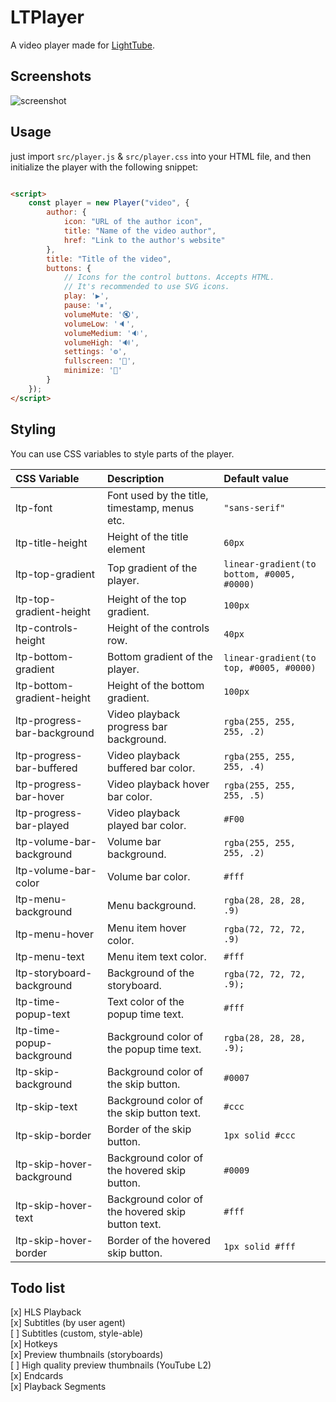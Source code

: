 # LTPlayer

A video player made for [LightTube](https://github.com/kuylar/lighttube).

## Screenshots

![screenshot](https://user-images.githubusercontent.com/52961639/233783159-25f5e5b7-9a45-44d6-8fcc-25116f8a1ecb.png)

## Usage

just import `src/player.js` & `src/player.css` into your HTML file, and then initialize the player with the following
snippet:

```html

<script>
	const player = new Player("video", {
		author: {
			icon: "URL of the author icon",
			title: "Name of the video author",
			href: "Link to the author's website"
		},
		title: "Title of the video",
		buttons: {
			// Icons for the control buttons. Accepts HTML.
			// It's recommended to use SVG icons.
			play: '▶',
			pause: '⏸',
			volumeMute: '🔇',
			volumeLow: '🔈',
			volumeMedium: '🔉',
			volumeHigh: '🔊',
			settings: '⚙',
			fullscreen: '🔳',
			minimize: '🔲'
		}
	});
</script>
```

## Styling

You can use CSS variables to style parts of the player.

| CSS Variable                | Description                                       | Default value                              |
|:----------------------------|:--------------------------------------------------|:-------------------------------------------|
| ltp-font                    | Font used by the title, timestamp, menus etc.     | `"sans-serif"`                             |
| ltp-title-height            | Height of the title element                       | `60px`                                     |
| ltp-top-gradient            | Top gradient of the player.                       | `linear-gradient(to bottom, #0005, #0000)` |
| ltp-top-gradient-height     | Height of the top gradient.                       | `100px`                                    |
| ltp-controls-height         | Height of the controls row.                       | `40px`                                     |
| ltp-bottom-gradient         | Bottom gradient of the player.                    | `linear-gradient(to top, #0005, #0000)`    |
| ltp-bottom-gradient-height  | Height of the bottom gradient.                    | `100px`                                    |
| ltp-progress-bar-background | Video playback progress bar background.           | `rgba(255, 255, 255, .2)`                  |
| ltp-progress-bar-buffered   | Video playback buffered bar color.                | `rgba(255, 255, 255, .4)`                  |
| ltp-progress-bar-hover      | Video playback hover bar color.                   | `rgba(255, 255, 255, .5)`                  |
| ltp-progress-bar-played     | Video playback played bar color.                  | `#F00`                                     |
| ltp-volume-bar-background   | Volume bar background.                            | `rgba(255, 255, 255, .2)`                  |
| ltp-volume-bar-color        | Volume bar color.                                 | `#fff`                                     |
| ltp-menu-background         | Menu background.                                  | `rgba(28, 28, 28, .9)`                     |
| ltp-menu-hover              | Menu item hover color.                            | `rgba(72, 72, 72, .9)`                     |
| ltp-menu-text               | Menu item text color.                             | `#fff`                                     |
| ltp-storyboard-background   | Background of the storyboard.                     | `rgba(72, 72, 72, .9);`                    |
| ltp-time-popup-text         | Text color of the popup time text.                | `#fff`                                     |
| ltp-time-popup-background   | Background color of the popup time text.          | `rgba(28, 28, 28, .9);`                    |
| ltp-skip-background         | Background color of the skip button.              | `#0007`                                    |
| ltp-skip-text               | Background color of the skip button text.         | `#ccc`                                     |
| ltp-skip-border             | Border of the skip button.                        | `1px solid #ccc`                           |
| ltp-skip-hover-background   | Background color of the hovered skip button.      | `#0009`                                    |
| ltp-skip-hover-text         | Background color of the hovered skip button text. | `#fff`                                     |
| ltp-skip-hover-border       | Border of the hovered skip button.                | `1px solid #fff`                           |

## Todo list

[x] HLS Playback  
[x] Subtitles (by user agent)  
[ ] Subtitles (custom, style-able)  
[x] Hotkeys  
[x] Preview thumbnails (storyboards)  
[ ] High quality preview thumbnails (YouTube L2)  
[x] Endcards  
[x] Playback Segments  